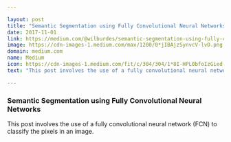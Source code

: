 ```yaml
---

layout: post
title: "Semantic Segmentation using Fully Convolutional Neural Networks"
date: 2017-11-01
link: https://medium.com/@wilburdes/semantic-segmentation-using-fully-convolutional-neural-networks-86e45336f99b?source=rss------machine_learning-5
image: https://cdn-images-1.medium.com/max/1200/0*jIBAjzSynvcV-lvO.png
domain: medium.com
name: Medium
icon: https://cdn-images-1.medium.com/fit/c/304/304/1*8I-HPL0bfoIzGied-dzOvA.png
text: "This post involves the use of a fully convolutional neural network (FCN) to classify the pixels in an image."

---
```


### Semantic Segmentation using Fully Convolutional Neural Networks

This post involves the use of a fully convolutional neural network (FCN) to classify the pixels in an image.
